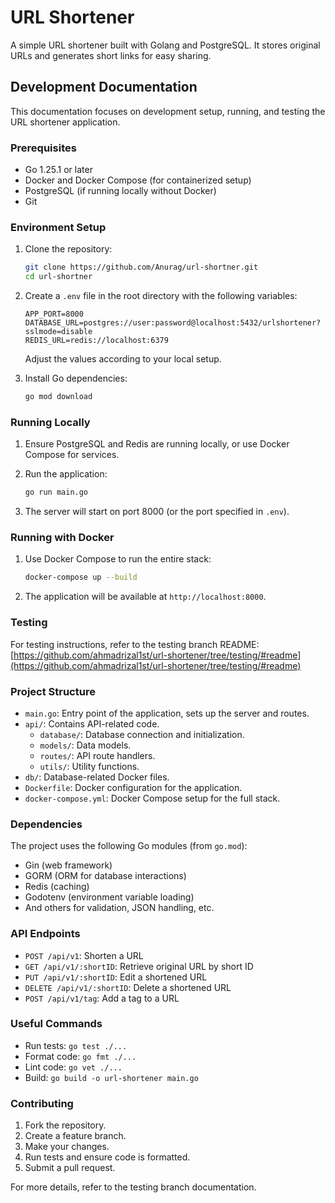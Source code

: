 # URL Shortener

A simple URL shortener built with Golang and PostgreSQL. It stores original URLs and generates short links for easy sharing.

## Development Documentation

This documentation focuses on development setup, running, and testing the URL shortener application.

### Prerequisites

- Go 1.25.1 or later
- Docker and Docker Compose (for containerized setup)
- PostgreSQL (if running locally without Docker)
- Git

### Environment Setup

1. Clone the repository:
   ```bash
   git clone https://github.com/Anurag/url-shortner.git
   cd url-shortner
   ```

2. Create a `.env` file in the root directory with the following variables:
   ```
   APP_PORT=8000
   DATABASE_URL=postgres://user:password@localhost:5432/urlshortener?sslmode=disable
   REDIS_URL=redis://localhost:6379
   ```
   Adjust the values according to your local setup.

3. Install Go dependencies:
   ```bash
   go mod download
   ```

### Running Locally

1. Ensure PostgreSQL and Redis are running locally, or use Docker Compose for services.

2. Run the application:
   ```bash
   go run main.go
   ```

3. The server will start on port 8000 (or the port specified in `.env`).

### Running with Docker

1. Use Docker Compose to run the entire stack:
   ```bash
   docker-compose up --build
   ```

2. The application will be available at `http://localhost:8000`.

### Testing

For testing instructions, refer to the testing branch README:
[https://github.com/ahmadrizal1st/url-shortener/tree/testing/#readme](https://github.com/ahmadrizal1st/url-shortener/tree/testing/#readme)

### Project Structure

- `main.go`: Entry point of the application, sets up the server and routes.
- `api/`: Contains API-related code.
  - `database/`: Database connection and initialization.
  - `models/`: Data models.
  - `routes/`: API route handlers.
  - `utils/`: Utility functions.
- `db/`: Database-related Docker files.
- `Dockerfile`: Docker configuration for the application.
- `docker-compose.yml`: Docker Compose setup for the full stack.

### Dependencies

The project uses the following Go modules (from `go.mod`):
- Gin (web framework)
- GORM (ORM for database interactions)
- Redis (caching)
- Godotenv (environment variable loading)
- And others for validation, JSON handling, etc.

### API Endpoints

- `POST /api/v1`: Shorten a URL
- `GET /api/v1/:shortID`: Retrieve original URL by short ID
- `PUT /api/v1/:shortID`: Edit a shortened URL
- `DELETE /api/v1/:shortID`: Delete a shortened URL
- `POST /api/v1/tag`: Add a tag to a URL

### Useful Commands

- Run tests: `go test ./...`
- Format code: `go fmt ./...`
- Lint code: `go vet ./...`
- Build: `go build -o url-shortener main.go`

### Contributing

1. Fork the repository.
2. Create a feature branch.
3. Make your changes.
4. Run tests and ensure code is formatted.
5. Submit a pull request.

For more details, refer to the testing branch documentation.
